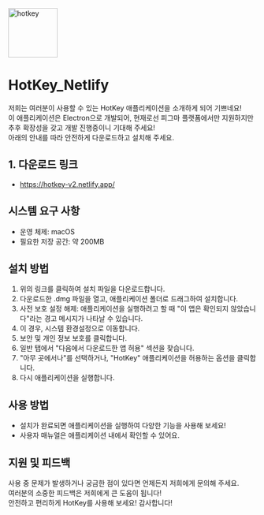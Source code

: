 <img src="https://github.com/user-attachments/assets/01631c07-fcb8-437c-b2e0-86bfaa7198cf" alt="hotkey" width="100" />

# HotKey_Netlify

저희는 여러분이 사용할 수 있는 HotKey 애플리케이션을 소개하게 되어 기쁘네요! <br>
이 애플리케이션은 Electron으로 개발되어, 현재로선 피그마 플랫폼에서만 지원하지만 추후 확장성을 갖고 개발 진행중이니 기대해 주세요!<br>
아래의 안내를 따라 안전하게 다운로드하고 설치해 주세요.

## 1. 다운로드 링크

- https://hotkey-v2.netlify.app/

## 시스템 요구 사항

- 운영 체제: macOS
- 필요한 저장 공간: 약 200MB

## 설치 방법

1. 위의 링크를 클릭하여 설치 파일을 다운로드합니다.
2. 다운로드한 .dmg 파일을 열고, 애플리케이션 폴더로 드래그하여 설치합니다.
3. 사전 보호 설정 해제: 애플리케이션을 실행하려고 할 때 "이 앱은 확인되지 않았습니다"라는 경고 메시지가 나타날 수 있습니다.
4. 이 경우, 시스템 환경설정으로 이동합니다.
5. 보안 및 개인 정보 보호를 클릭합니다.
6. 일반 탭에서 "다음에서 다운로드한 앱 허용" 섹션을 찾습니다.
7. "아무 곳에서나"를 선택하거나, "HotKey" 애플리케이션을 허용하는 옵션을 클릭합니다.
8. 다시 애플리케이션을 실행합니다.

## 사용 방법

- 설치가 완료되면 애플리케이션을 실행하여 다양한 기능을 사용해 보세요!
- 사용자 매뉴얼은 애플리케이션 내에서 확인할 수 있어요.

## 지원 및 피드백

사용 중 문제가 발생하거나 궁금한 점이 있다면 언제든지 저희에게 문의해 주세요. <br>
여러분의 소중한 피드백은 저희에게 큰 도움이 됩니다! <br>
안전하고 편리하게 HotKey를 사용해 보세요! 감사합니다!
